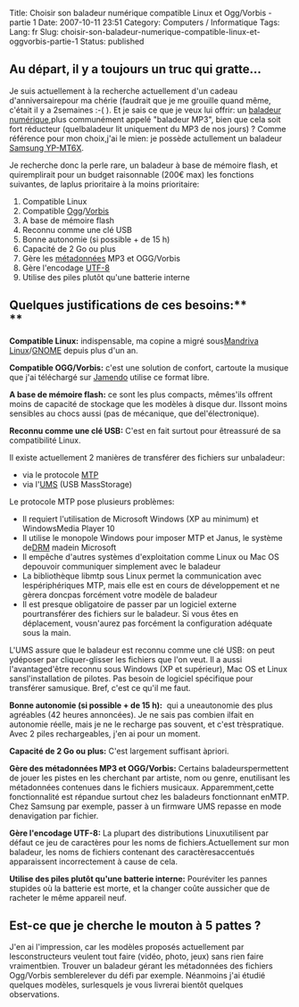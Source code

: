 Title: Choisir son baladeur numérique compatible Linux et Ogg/Vorbis - partie 1
Date: 2007-10-11 23:51
Category: Computers / Informatique
Tags:
Lang: fr
Slug: choisir-son-baladeur-numerique-compatible-linux-et-oggvorbis-partie-1
Status: published

Au départ, il y a toujours un truc qui gratte...
------------------------------------------------

Je suis actuellement à la recherche actuellement d'un cadeau d'anniversairepour ma chérie (faudrait que je me grouille quand même, c'était il y a 2semaines :-( ). Et je sais ce que je veux lui offrir: un [baladeur numérique](\%22http://fr.wikipedia.org/wiki/Baladeur_num%C3%A9rique\%22),plus communément appelé "baladeur MP3", bien que cela soit fort réducteur (quelbaladeur lit uniquement du MP3 de nos jours) ? Comme référence pour mon choix,j'ai le mien: je possède actullement un baladeur [Samsung YP-MT6X](\%22http://www.samsung.com/ca/products/digitalaudioproducts/digitalmediaplayer/yp_mt6xxac.asp\%22).

Je recherche donc la perle rare, un baladeur à base de mémoire flash, et quiremplirait pour un budget raisonnable (200€ max) les fonctions suivantes, de laplus prioritaire à la moins prioritaire:

1.  Compatible Linux
2.  Compatible [Ogg](\%22http://fr.wikipedia.org/wiki/Ogg\%22)/[Vorbis](\%22http://fr.wikipedia.org/wiki/Vorbis\%22)
3.  A base de mémoire flash
4.  Reconnu comme une clé USB
5.  Bonne autonomie (si possible + de 15 h)
6.  Capacité de 2 Go ou plus
7.  Gère les [métadonnées](\%22http://fr.wikipedia.org/wiki/ID3\%22) MP3 et OGG/Vorbis
8.  Gère l'encodage [UTF-8](\%22http://fr.wikipedia.org/wiki/UTF-8\%22)
9.  Utilise des piles plutôt qu'une batterie interne

Quelques justifications de ces besoins:**  
**
------------------------------------------

**Compatible Linux:** indispensable, ma copine a migré sous[Mandriva Linux](\%22http://www.mandriva.com\%22)/[GNOME](\%22http://www.gnome.org\%22) depuis plus d'un an.

**Compatible OGG/Vorbis:** c'est une solution de confort, cartoute la musique que j'ai téléchargé sur [Jamendo](\%22http://www.jamendo.com\%22) utilise ce format libre.

**A base de mémoire flash:** ce sont les plus compacts, mêmes'ils offrent moins de capacité de stockage que les modèles à disque dur. Ilssont moins sensibles au chocs aussi (pas de mécanique, que del'électronique).

**Reconnu comme une clé USB:** C'est en fait surtout pour êtreassuré de sa compatibilité Linux.

Il existe actuellement 2 manières de transférer des fichiers sur unbaladeur:

-   via le protocole [MTP](\%22http://en.wikipedia.org/wiki/Media_Transfer_Protocol\%22)
-   via l'[UMS](\%22http://en.wikipedia.org/wiki/USB_mass_storage_device_class\%22) (USB MassStorage)

Le protocole MTP pose plusieurs problèmes:

-   Il requiert l'utilisation de Microsoft Windows (XP au minimum) et WindowsMedia Player 10
-   Il utilise le monopole Windows pour imposer MTP et Janus, le système de[DRM](\%22http://fr.wikipedia.org/wiki/Gestion_num%C3%A9rique_des_droits\%22) madein Microsoft
-   Il empêche d'autres systèmes d'exploitation comme Linux ou Mac OS depouvoir communiquer simplement avec le baladeur
-   La bibliothèque libmtp sous Linux permet la communication avec lespériphériques MTP, mais elle est en cours de développement et ne gèrera doncpas forcément votre modèle de baladeur
-   Il est presque obligatoire de passer par un logiciel externe pourtransférer des fichiers sur le baladeur. Si vous êtes en déplacement, vousn'aurez pas forcément la configuration adéquate sous la main.

L'UMS assure que le baladeur est reconnu comme une clé USB: on peut ydéposer par cliquer-glisser les fichiers que l'on veut. Il a aussi l'avantaged'être reconnu sous Windows (XP et supérieur), Mac OS et Linux sansl'installation de pilotes. Pas besoin de logiciel spécifique pour transférer samusique. Bref, c'est ce qu'il me faut.

**Bonne autonomie (si possible + de 15 h):**  qui a uneautonomie des plus agréables (42 heures annoncées). Je ne sais pas combien ilfait en autonomie réelle, mais je ne le recharge pas souvent, et c'est trèspratique. Avec 2 piles rechargeables, j'en ai pour un moment.

**Capacité de 2 Go ou plus:** C'est largement suffisant àpriori.

**Gère des métadonnées MP3 et OGG/Vorbis:** Certains baladeurspermettent de jouer les pistes en les cherchant par artiste, nom ou genre, enutilisant les métadonnées contenues dans le fichiers musicaux. Apparemment,cette fonctionnalité est répandue surtout chez les baladeurs fonctionnant enMTP. Chez Samsung par exemple, passer à un firmware UMS repasse en mode denavigation par fichier.

**Gère l'encodage UTF-8:** La plupart des distributions Linuxutilisent par défaut ce jeu de caractères pour les noms de fichiers.Actuellement sur mon baladeur, les noms de fichiers contenant des caractèresaccentués apparaissent incorrectement à cause de cela.

**Utilise des piles plutôt qu'une batterie interne:** Pouréviter les pannes stupides où la batterie est morte, et la changer coûte aussicher que de racheter le même appareil neuf.

Est-ce que je cherche le mouton à 5 pattes ?
--------------------------------------------

J'en ai l'impression, car les modèles proposés actuellement par lesconstructeurs veulent tout faire (vidéo, photo, jeux) sans rien faire vraimentbien. Trouver un baladeur gérant les métadonnées des fichiers Ogg/Vorbis semblerelever du défi par exemple. Néanmoins j'ai étudié quelques modèles, surlesquels je vous livrerai bientôt quelques observations.  
  


